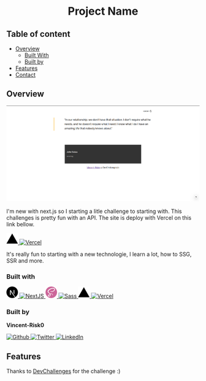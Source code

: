 <h1 align="center">Project Name</h1>

<!-- Table of content-->

 ## Table of content

* [Overview](#overview)
    * [Built With](#built-with)
    * [Built by](#built-by)
* [Features](#features)
* [Contact](#contact)


## Overview

![screenshot](./assets/site.png)

I'm new with next.js so I starting a litle challenge to starting with. This challenges is pretty fun with an API.
The site is deploy with Vercel on this link bellow.

<a href="https://quote-generator-master-one.vercel.app/">
    <img width="30"  src="./assets/vercel.svg" alt="Vercel logo"/>
    <img src="https://img.shields.io/badge/Deploy%20On%20Vercel-010101?style=for-the-badge" alt="Vercel"/>
</a> 

It's really fun to starting with a new technologie, I learn a lot, how to SSG, SSR and more.

### Built with

<a href="https://nextjs.org/">
    <img width="30"  src="./assets/next-dot-js.svg" alt="NextJS logo"/>
    <img src="https://img.shields.io/badge/nextjs-010101?style=for-the-badge" alt="NextJS"/>
</a>    
<a href="https://sass-lang.com/">
    <img width="30"  src="./assets/sass.svg" alt="Sass logo"/>
    <img src="https://img.shields.io/badge/sass-CC6699?style=for-the-badge" alt="Sass"/>
</a>
<a href="https://nextjs.org/">
    <img width="30"  src="./assets/vercel.svg" alt="Vercel logo"/>
    <img src="https://img.shields.io/badge/Deploy%20On%20Vercel-010101?style=for-the-badge" alt="Vercel"/>
</a>    



### Built by

**Vincent-Risk0**

<a href="https://github.com/Vincent-Risk0">
    <img width="30"  src="https://raw.githubusercontent.com/Vincent-Risk0/Utility-folder/cd6f90936a3876dea6c6fe9b8fe2f880f814f6d4/asset/github.svg" alt="Github"/>
</a>    
<a href="https://twitter.com/Vincent_Risk0">
    <img width="30"  src="https://raw.githubusercontent.com/Vincent-Risk0/Utility-folder/cd6f90936a3876dea6c6fe9b8fe2f880f814f6d4/asset/twitter.svg" alt="Twitter"/>
</a>
<a href="https://www.linkedin.com/in/vincent-btn-dev/">
    <img width="30" src="https://raw.githubusercontent.com/Vincent-Risk0/Utility-folder/49c9131fd1cb3709877b9c0597ff8fef85ccb15b/asset/linkedin.svg" alt="LinkedIn"/>
</a>

## Features

Thanks to [DevChallenges](https://devchallenges.io/) for the challenge :)

